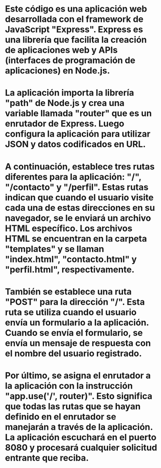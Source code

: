 # Este código es una aplicación web desarrollada con el framework de JavaScript "Express". Express es una librería que facilita la creación de aplicaciones web y APIs (interfaces de programación de aplicaciones) en Node.js. 
# La aplicación importa la librería "path" de Node.js y crea una variable llamada "router" que es un enrutador de Express. Luego configura la aplicación para utilizar JSON y datos codificados en URL.
# A continuación, establece tres rutas diferentes para la aplicación: "/", "/contacto" y "/perfil". Estas rutas indican que cuando el usuario visite cada una de estas direcciones en su navegador, se le enviará un archivo HTML específico. Los archivos HTML se encuentran en la carpeta "templates" y se llaman "index.html", "contacto.html" y "perfil.html", respectivamente.
# También se establece una ruta "POST" para la dirección "/". Esta ruta se utiliza cuando el usuario envía un formulario a la aplicación. Cuando se envía el formulario, se envía un mensaje de respuesta con el nombre del usuario registrado.
# Por último, se asigna el enrutador a la aplicación con la instrucción "app.use('/', router)". Esto significa que todas las rutas que se hayan definido en el enrutador se manejarán a través de la aplicación. La aplicación escuchará en el puerto 8080 y procesará cualquier solicitud entrante que reciba.
